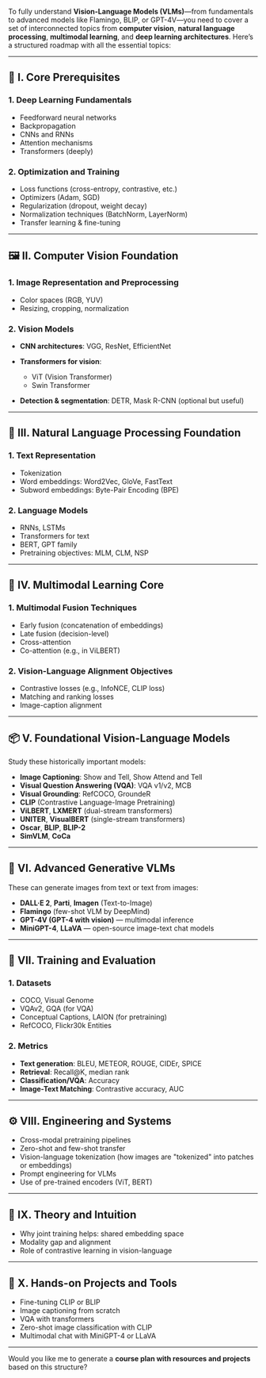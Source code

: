 To fully understand **Vision-Language Models (VLMs)**—from fundamentals to advanced models like Flamingo, BLIP, or GPT-4V—you need to cover a set of interconnected topics from **computer vision**, **natural language processing**, **multimodal learning**, and **deep learning architectures**. Here’s a structured roadmap with all the essential topics:

---

## 🧠 I. **Core Prerequisites**

### 1. Deep Learning Fundamentals

* Feedforward neural networks
* Backpropagation
* CNNs and RNNs
* Attention mechanisms
* Transformers (deeply)

### 2. Optimization and Training

* Loss functions (cross-entropy, contrastive, etc.)
* Optimizers (Adam, SGD)
* Regularization (dropout, weight decay)
* Normalization techniques (BatchNorm, LayerNorm)
* Transfer learning & fine-tuning

---

## 🖼️ II. **Computer Vision Foundation**

### 1. Image Representation and Preprocessing

* Color spaces (RGB, YUV)
* Resizing, cropping, normalization

### 2. Vision Models

* **CNN architectures**: VGG, ResNet, EfficientNet
* **Transformers for vision**:

  * ViT (Vision Transformer)
  * Swin Transformer
* **Detection & segmentation**: DETR, Mask R-CNN (optional but useful)

---

## 📜 III. **Natural Language Processing Foundation**

### 1. Text Representation

* Tokenization
* Word embeddings: Word2Vec, GloVe, FastText
* Subword embeddings: Byte-Pair Encoding (BPE)

### 2. Language Models

* RNNs, LSTMs
* Transformers for text
* BERT, GPT family
* Pretraining objectives: MLM, CLM, NSP

---

## 🧩 IV. **Multimodal Learning Core**

### 1. Multimodal Fusion Techniques

* Early fusion (concatenation of embeddings)
* Late fusion (decision-level)
* Cross-attention
* Co-attention (e.g., in ViLBERT)

### 2. Vision-Language Alignment Objectives

* Contrastive losses (e.g., InfoNCE, CLIP loss)
* Matching and ranking losses
* Image-caption alignment

---

## 📦 V. **Foundational Vision-Language Models**

Study these historically important models:

* **Image Captioning**: Show and Tell, Show Attend and Tell
* **Visual Question Answering (VQA)**: VQA v1/v2, MCB
* **Visual Grounding**: RefCOCO, GroundeR
* **CLIP** (Contrastive Language-Image Pretraining)
* **ViLBERT**, **LXMERT** (dual-stream transformers)
* **UNITER**, **VisualBERT** (single-stream transformers)
* **Oscar**, **BLIP**, **BLIP-2**
* **SimVLM**, **CoCa**

---

## 🚀 VI. **Advanced Generative VLMs**

These can generate images from text or text from images:

* **DALL·E 2**, **Parti**, **Imagen** (Text-to-Image)
* **Flamingo** (few-shot VLM by DeepMind)
* **GPT-4V (GPT-4 with vision)** — multimodal inference
* **MiniGPT-4**, **LLaVA** — open-source image-text chat models

---

## 🧪 VII. **Training and Evaluation**

### 1. Datasets

* COCO, Visual Genome
* VQAv2, GQA (for VQA)
* Conceptual Captions, LAION (for pretraining)
* RefCOCO, Flickr30k Entities

### 2. Metrics

* **Text generation**: BLEU, METEOR, ROUGE, CIDEr, SPICE
* **Retrieval**: Recall\@K, median rank
* **Classification/VQA**: Accuracy
* **Image-Text Matching**: Contrastive accuracy, AUC

---

## ⚙️ VIII. **Engineering and Systems**

* Cross-modal pretraining pipelines
* Zero-shot and few-shot transfer
* Vision-language tokenization (how images are "tokenized" into patches or embeddings)
* Prompt engineering for VLMs
* Use of pre-trained encoders (ViT, BERT)

---

## 🧠 IX. **Theory and Intuition**

* Why joint training helps: shared embedding space
* Modality gap and alignment
* Role of contrastive learning in vision-language

---

## 🔧 X. **Hands-on Projects and Tools**

* Fine-tuning CLIP or BLIP
* Image captioning from scratch
* VQA with transformers
* Zero-shot image classification with CLIP
* Multimodal chat with MiniGPT-4 or LLaVA

---

Would you like me to generate a **course plan with resources and projects** based on this structure?
